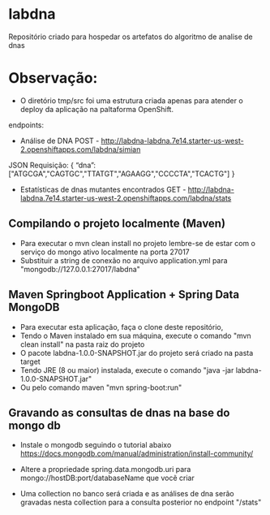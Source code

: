 # labdna
Repositório criado para hospedar os artefatos do algoritmo de analise de dnas

# Observação:
 - O diretório tmp/src foi uma estrutura criada apenas para atender o deploy da aplicação na paltaforma OpenShift.

endpoints: 
* Análise de DNA
POST - http://labdna-labdna.7e14.starter-us-west-2.openshiftapps.com/labdna/simian <br/>

JSON Requisição:
{
   “dna”:["ATGCGA","CAGTGC","TTATGT","AGAAGG","CCCCTA","TCACTG"]
}

* Estatísticas de dnas mutantes encontrados
GET - http://labdna-labdna.7e14.starter-us-west-2.openshiftapps.com/labdna/stats

## Compilando o projeto localmente (Maven)
* Para executar o mvn clean install no projeto lembre-se de estar com o serviço do mongo ativo localmente na porta 27017
* Substituir a string de conexão no arquivo application.yml para "mongodb://127.0.0.1:27017/labdna"

## Maven Springboot Application + Spring Data MongoDB

* Para executar esta aplicação, faça o clone deste repositório, <br/>
* Tendo o Maven instalado em sua máquina, execute o comando "mvn clean install" na pasta raiz do projeto<br/>
* O pacote labdna-1.0.0-SNAPSHOT.jar  do projeto será criado na pasta target<br/>
* Tendo JRE (8 ou maior) instalada, execute o comando "java -jar labdna-1.0.0-SNAPSHOT.jar"<br/>
* Ou pelo comando maven "mvn spring-boot:run"<br/>

## Gravando as consultas de dnas na base do mongo db

* Instale o mongodb seguindo o tutorial abaixo <br/>
https://docs.mongodb.com/manual/administration/install-community/

* Altere a propriedade spring.data.mongodb.uri para mongo://hostDB:port/databaseName que vocẽ criar

* Uma collection no banco será criada e as análises de dna serão gravadas nesta collection para a consulta posterior no endpoint "/stats"

